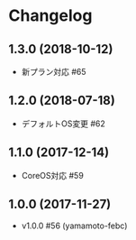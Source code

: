 # Changelog

## 1.3.0 (2018-10-12)

* 新プラン対応 #65

## 1.2.0 (2018-07-18)

* デフォルトOS変更 #62

## 1.1.0 (2017-12-14)

* CoreOS対応 #59

## 1.0.0 (2017-11-27)

* v1.0.0 #56 (yamamoto-febc)
